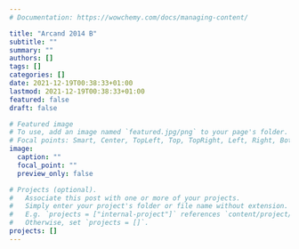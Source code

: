 ```yaml
---
# Documentation: https://wowchemy.com/docs/managing-content/

title: "Arcand 2014 B"
subtitle: ""
summary: ""
authors: []
tags: []
categories: []
date: 2021-12-19T00:38:33+01:00
lastmod: 2021-12-19T00:38:33+01:00
featured: false
draft: false

# Featured image
# To use, add an image named `featured.jpg/png` to your page's folder.
# Focal points: Smart, Center, TopLeft, Top, TopRight, Left, Right, BottomLeft, Bottom, BottomRight.
image:
  caption: ""
  focal_point: ""
  preview_only: false

# Projects (optional).
#   Associate this post with one or more of your projects.
#   Simply enter your project's folder or file name without extension.
#   E.g. `projects = ["internal-project"]` references `content/project/deep-learning/index.md`.
#   Otherwise, set `projects = []`.
projects: []
---
```


